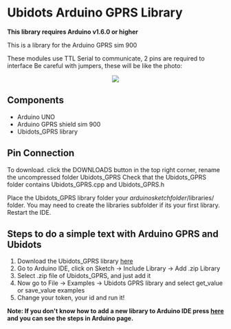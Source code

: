 # Ubidots Arduino GPRS Library 

**This library requires Arduino v1.6.0 or higher**

This is a library for the Arduino GPRS sim 900 

These modules use TTL Serial to communicate, 2 pins are required to interface
Be careful with jumpers, these will be like the photo:

<div style="text-align:center"><img src ="http://www.seeedstudio.com/wiki/images/thumb/5/50/GPRS_communicate_with_arduino_with_software_serial.jpg/400px-GPRS_communicate_with_arduino_with_software_serial.jpg" /></div>

## Components

* Arduino UNO
* Arduino GPRS shield sim 900
* Ubidots_GPRS library

## Pin Connection

To download. click the DOWNLOADS button in the top right corner, rename the uncompressed folder Ubidots_GPRS Check that the Ubidots_GPRS folder contains Ubidots_GPRS.cpp and Ubidots_GPRS.h

Place the Ubidots_GPRS library folder your *arduinosketchfolder*/libraries/ folder. 
You may need to create the libraries subfolder if its your first library. Restart the IDE.

## Steps to do a simple text with Arduino GPRS and Ubidots

1. Download the Ubidots_GPRS library [here](https://github.com/ubidots/ubidots-arduino-gprs/archive/1.0.0.zip)
2. Go to Arduino IDE, click on Sketch -> Include Library -> Add .zip Library
3. Select .zip file of Ubidots_GPRS, and just add it
4. Now go to File -> Examples -> Ubidots GPRS library and select get_value or save_value examples
5. Change your token, your id and run it!  

**Note: If you don't know how to add a new library to Arduino IDE press [here](https://www.arduino.cc/en/Guide/Libraries) and you can see the steps in Arduino page.**
